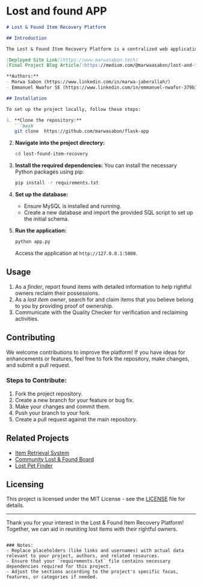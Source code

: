 # Lost and found APP
 

```markdown
# Lost & Found Item Recovery Platform

## Introduction

The Lost & Found Item Recovery Platform is a centralized web application designed to streamline the process of reporting lost items, searching for found items, and facilitating their return to the rightful owners. This project aims to enhance community trust and cooperation, ensuring that lost belongings can be recovered efficiently. 

[Deployed Site Link](https://www.marwasabon.tech)  
[Final Project Blog Article]:https://medium.com/@marwaasabon/lost-and-found-your-web-portal-for-tracking-lost-items-and-matching-them-with-their-owners-045c1ac7db0b

**Authors:**  
- Marwa Sabon (https://www.linkedin.com/in/marwa-jaberallah/) 
- Emmanuel Nwafor SE (https://www.linkedin.com/in/emmanuel-nwafor-379b131b4/)

## Installation

To set up the project locally, follow these steps:

1. **Clone the repository:**
   ```bash
   git clone  https://github.com/marwasabon/flask-app
   ```

2. **Navigate into the project directory:**
   ```bash
   cd lost-found-item-recovery
   ```

3. **Install the required dependencies:**
   You can install the necessary Python packages using pip:
   ```bash
   pip install -r requirements.txt
   ```

4. **Set up the database:**
   - Ensure MySQL is installed and running.
   - Create a new database and import the provided SQL script to set up the initial schema.

5. **Run the application:**
   ```bash
   python app.py
   ```
   Access the application at `http://127.0.0.1:5000`.

## Usage

1. As a *finder*, report found items with detailed information to help rightful owners reclaim their possessions.
2. As a *lost item owner*, search for and claim items that you believe belong to you by providing proof of ownership.
3. Communicate with the Quality Checker for verification and reclaiming activities.

## Contributing

We welcome contributions to improve the platform! If you have ideas for enhancements or features, feel free to fork the repository, make changes, and submit a pull request. 

### Steps to Contribute:
1. Fork the project repository.
2. Create a new branch for your feature or bug fix.
3. Make your changes and commit them.
4. Push your branch to your fork.
5. Create a pull request against the main repository.

## Related Projects

- [Item Retrieval System](https://github.com/related-project-1)
- [Community Lost & Found Board](https://github.com/related-project-2)
- [Lost Pet Finder](https://github.com/related-project-3)

## Licensing

This project is licensed under the MIT License - see the [LICENSE](LICENSE) file for details.

---

Thank you for your interest in the Lost & Found Item Recovery Platform! Together, we can aid in reuniting lost items with their rightful owners.
```

### Notes:
- Replace placeholders (like links and usernames) with actual data relevant to your project, authors, and related resources.
- Ensure that your `requirements.txt` file contains necessary dependencies required for this project.
- Adjust the sections according to the project's specific focus, features, or categories if needed.
